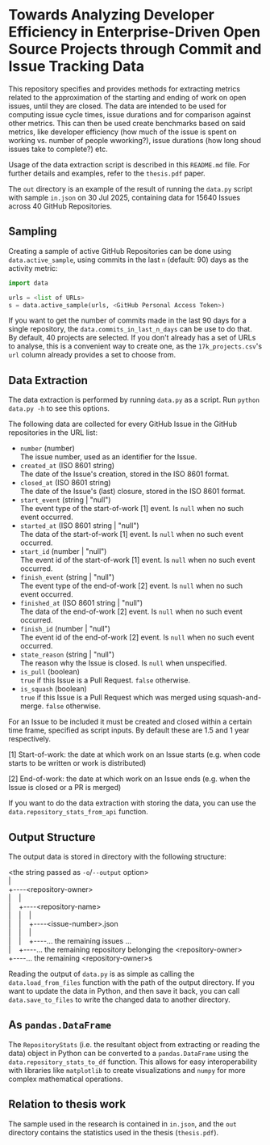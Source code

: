 # Towards Analyzing Developer Efficiency in Enterprise-Driven Open Source Projects through Commit and Issue Tracking Data

This repository specifies and provides methods for extracting metrics related to the approximation of the starting and ending of work on open issues, until they are closed. The data are intended to be used for computing issue cycle times, issue durations and for comparison against other metrics. This can then be used create benchmarks based on said metrics, like developer efficiency (how much of the issue is spent on working vs. number of people wworking?), issue durations (how long shoud issues take to complete?) etc. 

Usage of the data extraction script is described in this `README.md` file. For further details and examples, refer to the `thesis.pdf` paper.

The `out` directory is an example of the result of running the `data.py` script with sample `in.json` on 30 Jul 2025, containing data for 15640 Issues across 40 GitHub Repositories.

## Sampling
Creating a sample of active GitHub Repositories can be done using `data.active_sample`, using commits in the last `n` (default: 90) days as the activity metric:
```python
import data

urls = <list of URLs>
s = data.active_sample(urls, <GitHub Personal Access Token>)
```

If you want to get the number of commits made in the last 90 days for a single repository, the `data.commits_in_last_n_days` can be use to do that.
By default, 40 projects are selected. If you don't already has a set of URLs to analyse, this is a convenient way to create one, as the `17k_projects.csv`'s `url` column already provides a set to choose from.

## Data Extraction
The data extraction is performed by running `data.py` as a script. Run `python data.py -h` to see this options.

The following data are collected for every GitHub Issue in the GitHub repositories in the URL list:
- `number` (number) <br>
The issue number, used as an identifier for the Issue.
- `created_at` (ISO 8601 string) <br>
The date of the Issue's creation, stored in the ISO 8601 format.
- `closed_at` (ISO 8601 string) <br>
The date of the Issue's (last) closure, stored in the ISO 8601 format.
- `start_event` (string | "null") <br>
The event type of the start-of-work [1] event. Is `null` when no such event occurred.
- `started_at` (ISO 8601 string | "null") <br>
The data of the start-of-work [1] event. Is `null` when no such event occurred.
- `start_id` (number | "null") <br>
The event id of the start-of-work [1] event. Is `null` when no such event occurred.
- `finish_event` (string | "null") <br>
The event type of the end-of-work [2] event. Is `null` when no such event occurred.
- `finished_at` (ISO 8601 string | "null") <br>
The data of the end-of-work [2] event. Is `null` when no such event occurred.
- `finish_id` (number | "null") <br>
The event id of the end-of-work [2] event. Is `null` when no such event occurred.
- `state_reason` (string | "null") <br>
The reason why the Issue is closed. Is `null` when unspecified.
- `is_pull` (boolean) <br>
`true` if this Issue is a Pull Request. `false` otherwise.
- `is_squash` (boolean) <br>
`true` if this Issue is a Pull Request which was merged using squash-and-merge. `false` otherwise.

For an Issue to be included it must be created and closed within a certain time frame, specified as script inputs. By default these are 1.5 and 1 year respectively.

[1] Start-of-work: the date at which work on an Issue starts (e.g. when code starts to be written or work is distributed)

[2] End-of-work: the date at which work on an Issue ends (e.g. when the Issue is closed or a PR is merged)

If you want to do the data extraction with storing the data, you can use the `data.repository_stats_from_api` function.

## Output Structure
The output data is stored in directory with the following structure:

&lt;the string passed as `-o`/`--output` option&gt;<br>
|<br>
+----&lt;repository-owner&gt;<br>
|&nbsp;&nbsp;&nbsp;&nbsp;|<br>
|&nbsp;&nbsp;&nbsp;&nbsp;+----&lt;repository-name&gt;<br>
|&nbsp;&nbsp;&nbsp;&nbsp;|&nbsp;&nbsp;&nbsp;&nbsp;|<br>
|&nbsp;&nbsp;&nbsp;&nbsp;|&nbsp;&nbsp;&nbsp;&nbsp;+----&lt;issue-number&gt;.json<br>
|&nbsp;&nbsp;&nbsp;&nbsp;|&nbsp;&nbsp;&nbsp;&nbsp;|<br>
|&nbsp;&nbsp;&nbsp;&nbsp;|&nbsp;&nbsp;&nbsp;&nbsp;+----... the remaining issues ...<br>
|&nbsp;&nbsp;&nbsp;&nbsp;+----... the remaining repository belonging the &lt;repository-owner&gt;<br>
+----... the remaining &lt;repository-owner&gt;s<br>

Reading the output of `data.py` is as simple as calling the `data.load_from_files` function with the path of the output directory. If you want to update the data in Python, and then save it back, you can call `data.save_to_files` to write the changed data to another directory.

## As `pandas.DataFrame`
The `RepositoryStats` (i.e. the resultant object from extracting or reading the data) object in Python can be converted to a `pandas.DataFrame` using the `data.repository_stats_to_df` function. This allows for easy interoperability with libraries like `matplotlib` to create visualizations and `numpy` for more complex mathematical operations.

## Relation to thesis work
The sample used in the research is contained in `in.json`, and the `out` directory contains the statistics used in the thesis (`thesis.pdf`).